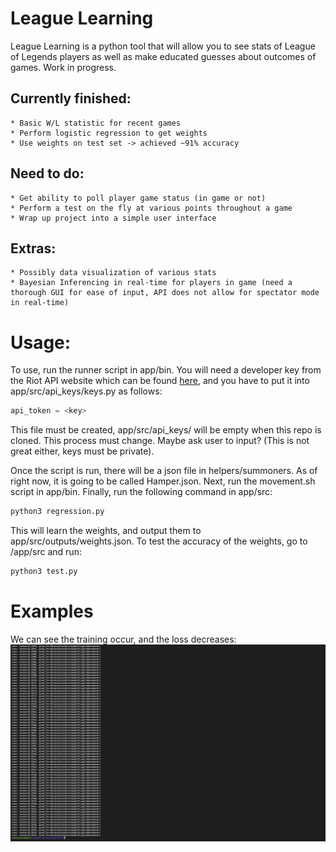 # League Learning

League Learning is a python tool that will allow you to see stats of League of Legends players as well as make educated guesses about outcomes of games. Work in progress.

## Currently finished:

    * Basic W/L statistic for recent games
    * Perform logistic regression to get weights
    * Use weights on test set -> achieved ~91% accuracy

## Need to do:

    * Get ability to poll player game status (in game or not)
    * Perform a test on the fly at various points throughout a game
    * Wrap up project into a simple user interface
## Extras:

    * Possibly data visualization of various stats
    * Bayesian Inferencing in real-time for players in game (need a thorough GUI for ease of input, API does not allow for spectator mode in real-time)


# Usage:

To use, run the runner script in app/bin. You will need a developer key from the Riot API website which can be found [here](https://developer.riotgames.com/), and you have to put it into app/src/api_keys/keys.py as follows:

```python
api_token = <key>
```
This file must be created, app/src/api_keys/ will be empty when this repo is cloned.
This process must change. Maybe ask user to input? (This is not great either, keys must be private).

Once the script is run, there will be a json file in helpers/summoners. As of right now, it is going to be called Hamper.json. Next, run the movement.sh script in app/bin. Finally, run the following command in app/src:

```bash
python3 regression.py
```
This will learn the weights, and output them to app/src/outputs/weights.json. To test the accuracy of the weights, go to /app/src and run:

```bash
python3 test.py
```


# Examples

We can see the training occur, and the loss decreases:
![Loss](resources/sc1.png)
